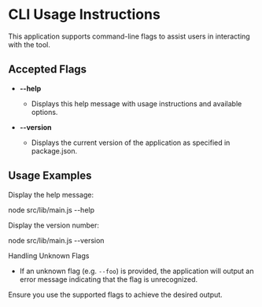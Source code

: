 # CLI Usage Instructions

This application supports command-line flags to assist users in interacting with the tool.

## Accepted Flags

- **--help**
  - Displays this help message with usage instructions and available options.

- **--version**
  - Displays the current version of the application as specified in package.json.

## Usage Examples

Display the help message:

  node src/lib/main.js --help

Display the version number:

  node src/lib/main.js --version

Handling Unknown Flags

- If an unknown flag (e.g. `--foo`) is provided, the application will output an error message indicating that the flag is unrecognized.

Ensure you use the supported flags to achieve the desired output.
